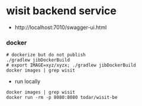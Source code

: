 # wisit backend service

- http://localhost:7010/swagger-ui.html

### docker

```shell
# dockerize but do not publish
./gradlew jibDockerBuild
# export IMAGE=xyz/xyzx; ./gradlew jibDockerBuild
docker images | grep wisit
```

- run locally

```shell
docker images | grep wisit
docker run -rm -p 8080:8080 todar/wisit-be
```


